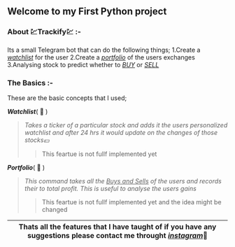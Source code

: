 ## Welcome to my First Python project

### About :chart:Trackify:chart: :-

Its a small Telegram bot that can do the following things;
1.Create a <u>_watchlist_</u> for the user
2.Create a <u>_portfolio_</u> of the users exchanges
3.Analysing stock to predict whether to <u>_BUY_</u> or <u>_SELL_</u>

</ul>

### The Basics :-

These are the basic concepts that I used;

**_Watchlist_**( :eyes: )

> _Takes a ticker of a particular stock and adds it the users personalized watchlist and after 24 hrs it would update on the changes of those stocks:dollar:_
>
> > This feartue is not fullf implemented yet

**_Portfolio_**( :scroll: )

> _This command takes all the <u>Buys and Sells</u> of the users and records their to total profit. This is useful to analyse the users gains_
>
> > This feartue is not fullf implemented yet and the idea might be changed

| Thats all the features that I have taught of if you have any suggestions please contact me throught [_instagram_](https://www.instagram.com/lok.esh_11/):link: |
| -------------------------------------------------------------------------------------------------------------------------------------------------------------- |
